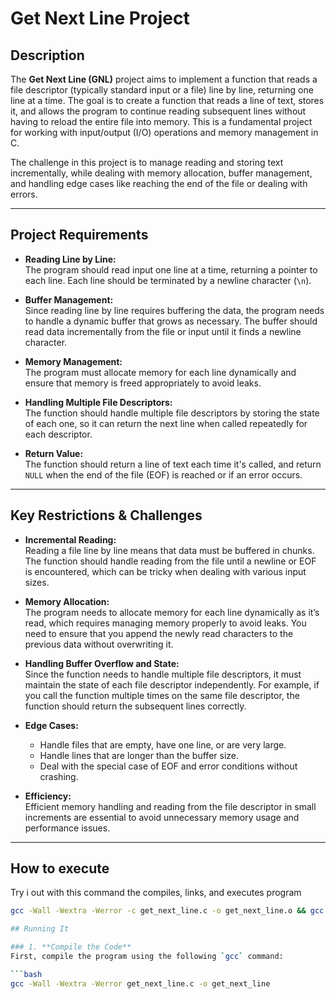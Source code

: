 # Get Next Line Project

## Description
The **Get Next Line (GNL)** project aims to implement a function that reads a file descriptor (typically standard input or a file) line by line, returning one line at a time. The goal is to create a function that reads a line of text, stores it, and allows the program to continue reading subsequent lines without having to reload the entire file into memory. This is a fundamental project for working with input/output (I/O) operations and memory management in C.

The challenge in this project is to manage reading and storing text incrementally, while dealing with memory allocation, buffer management, and handling edge cases like reaching the end of the file or dealing with errors.

---

## Project Requirements
- **Reading Line by Line:**  
  The program should read input one line at a time, returning a pointer to each line. Each line should be terminated by a newline character (`\n`).

- **Buffer Management:**  
  Since reading line by line requires buffering the data, the program needs to handle a dynamic buffer that grows as necessary. The buffer should read data incrementally from the file or input until it finds a newline character.

- **Memory Management:**  
  The program must allocate memory for each line dynamically and ensure that memory is freed appropriately to avoid leaks.

- **Handling Multiple File Descriptors:**  
  The function should handle multiple file descriptors by storing the state of each one, so it can return the next line when called repeatedly for each descriptor.

- **Return Value:**  
  The function should return a line of text each time it's called, and return `NULL` when the end of the file (EOF) is reached or if an error occurs.

---

## Key Restrictions & Challenges

- **Incremental Reading:**  
  Reading a file line by line means that data must be buffered in chunks. The function should handle reading from the file until a newline or EOF is encountered, which can be tricky when dealing with various input sizes.

- **Memory Allocation:**  
  The program needs to allocate memory for each line dynamically as it’s read, which requires managing memory properly to avoid leaks. You need to ensure that you append the newly read characters to the previous data without overwriting it.

- **Handling Buffer Overflow and State:**  
  Since the function needs to handle multiple file descriptors, it must maintain the state of each file descriptor independently. For example, if you call the function multiple times on the same file descriptor, the function should return the subsequent lines correctly.

- **Edge Cases:**  
  - Handle files that are empty, have one line, or are very large.  
  - Handle lines that are longer than the buffer size.  
  - Deal with the special case of EOF and error conditions without crashing.

- **Efficiency:**  
  Efficient memory handling and reading from the file descriptor in small increments are essential to avoid unnecessary memory usage and performance issues.

---

## How to execute
Try i out with this command the compiles, links, and executes program
```bash
gcc -Wall -Wextra -Werror -c get_next_line.c -o get_next_line.o && gcc -Wall -Wextra -Werror -c get_next_line_utils.c -o get_next_line_utils.o && ar rcs libget_next_line.a get_next_line.o get_next_line_utils.o && gcc -Wall -Wextra -Werror main.c -L. -lget_next_line -o get_next_line_program && ./get_next_line_program

## Running It

### 1. **Compile the Code**
First, compile the program using the following `gcc` command:

```bash
gcc -Wall -Wextra -Werror get_next_line.c -o get_next_line
